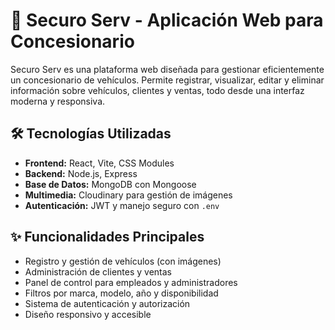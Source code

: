 # 🚗 Securo Serv - Aplicación Web para Concesionario

Securo Serv es una plataforma web diseñada para gestionar eficientemente un concesionario de vehículos. Permite registrar, visualizar, editar y eliminar información sobre vehículos, clientes y ventas, todo desde una interfaz moderna y responsiva.

## 🛠️ Tecnologías Utilizadas

- **Frontend:** React, Vite, CSS Modules
- **Backend:** Node.js, Express
- **Base de Datos:** MongoDB con Mongoose
- **Multimedia:** Cloudinary para gestión de imágenes
- **Autenticación:** JWT y manejo seguro con `.env`

## ✨ Funcionalidades Principales

- Registro y gestión de vehículos (con imágenes)
- Administración de clientes y ventas
- Panel de control para empleados y administradores
- Filtros por marca, modelo, año y disponibilidad
- Sistema de autenticación y autorización
- Diseño responsivo y accesible
